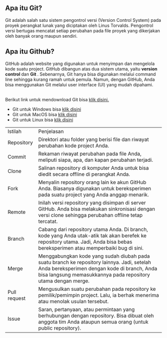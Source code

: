 <h2> Apa itu Git? </h2>

Git adalah salah satu sistem pengontrol versi (Version Control System) pada proyek perangkat lunak yang diciptakan oleh Linus Torvalds. Pengontrol versi bertugas mencatat setiap perubahan pada file proyek yang dikerjakan oleh banyak orang maupun sendiri.

<h2> Apa itu Github? </h2>

GitHub adalah website yang digunakan untuk menyimpan dan mengelola kode suatu project. GitHub dibangun atas dua sistem utama, yaitu <b> version control </b> dan <b> Git </b>. Sebenarnya, Git hanya bisa digunakan melalui command line sehingga kurang ramah untuk pemula. Namun, dengan GitHub, Anda bisa menggunakan Git melalui user interface (UI) yang mudah dipahami.

<br>Berikut link untuk mendownload Git bisa <a href='https://git-scm.com/downloads'>klik disini.</a>

<ul>
    <li>Git untuk Windows bisa <a href='https://git-scm.com/download/win'>klik disini</a></li>
    <li>Git untuk MacOS bisa <a href='https://git-scm.com/download/mac'>klik disini</a></li>
    <li>Git untuk Linux bisa <a href='https://git-scm.com/download/linux'>klik disini</a></li>
</ul>

<table> 
    <tr>
        <td> Istilah </td>
        <td> Penjelasan </td>
    </tr>
    <tr>
        <td> Repository </td>
        <td> Direktori atau folder yang berisi file dan riwayat perubahan kode project Anda.  </td>
    </tr>
    <tr>
        <td> Commit </td>
        <td> Rekaman riwayat perubahan pada file Anda, meliputi siapa, apa, dan kapan perubahan terjadi.  </td>
    </tr>
    <tr>
        <td> Clone </td>
        <td> Salinan repository di komputer Anda untuk bisa diedit secara offline di perangkat Anda.  </td>
    </tr>
    <tr>
        <td> Fork </td>
        <td> Menyalin repository orang lain ke akun GitHub Anda. Biasanya digunakan untuk bereksperimen pada suatu project yang Anda anggap menarik.  </td>
    </tr>
    <tr>
        <td> Remote </td>
        <td> Inilah versi repository yang disimpan di server GitHub. Anda bisa melakukan sinkronisasi dengan versi clone sehingga perubahan offline tetap tercatat.  </td>
    </tr>
    <tr>
        <td> Branch </td>
        <td> Cabang dari repository utama Anda. Di branch, kode yang Anda utak-atik tak akan berefek ke repository utama. Jadi, Anda bisa bebas bereksperimen atau memperbaiki bug di sini.  </td>
    </tr>
    <tr>
        <td> Merge </td>
        <td> Menggabungkan kode yang sudah diubah pada suatu branch ke repository lainnya. Jadi, setelah Anda bereksperimen dengan kode di branch, Anda bisa langsung memasukkannya pada repository utama dengan merge.  </td>
    </tr>
    <tr>
        <td> Pull request </td>
        <td> Mengusulkan suatu perubahan pada repository ke pemilik/pemimpin project. Lalu, ia berhak menerima atau menolak usulan tersebut.  </td>
    </tr>
    <tr>
        <td> Issue </td>
        <td> Saran, pertanyaan, atau permintaan yang berhubungan dengan repository. Bisa dibuat oleh anggota tim Anda ataupun semua orang (untuk public repository).  </td>
    </tr>
</table>

